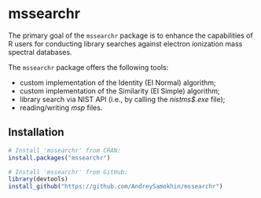 # mssearchr

The primary goal of the `mssearchr` package is to enhance the capabilities of R
users for conducting library searches against electron ionization mass spectral
databases.

The `mssearchr` package offers the following tools:
- custom implementation of the Identity (EI Normal) algorithm;
- custom implementation of the Similarity (EI Simple) algorithm;
- library search via NIST API (i.e., by calling the *nistms$.exe* file);
- reading/writing *msp* files.



## Installation

``` r
# Install 'mssearchr' from CRAN:
install.packages("mssearchr")

# Install 'mssearchr' from GitHub:
library(devtools)
install_github("https://github.com/AndreySamokhin/mssearchr")
```

